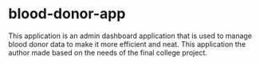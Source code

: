 # blood-donor-app
This application is an admin dashboard application that is used to manage blood donor data to make it more efficient and neat. This application the author made based on the needs of the final college project.
